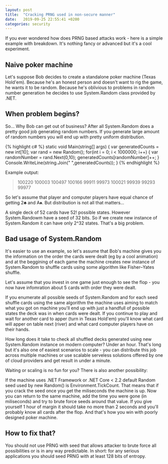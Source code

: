 ```yaml
---
layout: post
title:  "Cracking PRNG used in non-secure manner"
date:   2019-09-25 22:55:41 +0200
categories: security
---
```

If you ever wondered how does PRNG based attacks work - here is a simple example with breakdown. It's nothing fancy or advanced but it's a cool experiment.

## Naive poker machine
Let's suppose Bob decides to create a standalone poker machine (Texas Hold'em). Because he's an honest person and doesn't want to rig the game, he wants it to be random. Because he's oblivious to problems in random number generation he decides to use System.Random class provided by .NET.

## When problem begins?
So... Why Bob can get out of business? After all System.Random does a pretty good job generating random numbers. If you generate large amount of random numbers you will end up with pretty uniform distribution.

{% highlight c# %}
static void Main(string[] args)
{
    var generatedCounts = new int[10];
    var rand = new Random();
    for(int i = 0; i < 1000000; i++)
    {
        var randomNumber = rand.Next(0,10);
        generatedCounts[randomNumber]++;
    }
    Console.WriteLine(string.Join(" ",generatedCounts));
}
{% endhighlight %}


Example output:

>100220 100003 100497 100166 99911 99973 100021 99939 99293 99977

So let's assume that player and computer players have equal chance of getting 2♣ and A♠️. But distribution is not all that matters...

A single deck of 52 cards have 52! possible states. However System.Randowm have a seed of 32 bits. So if we create new instance of System.Random it can have only 2^32 states. That's a big problem.

## Bad usage of System.Random

It's easier to use an example, so let's assume that Bob's machine gives you the information on the order the cards were dealt (eg by a cool animation) and at the beggining of each game the machine creates new instance of System.Random to shuffle cards using some algorithm like Fisher–Yates shuffle.

Let's assume that you invest in one game just enough to see the flop - you now have infomration about 5 cards with order they were dealt. 

If you enumerate all possible seeds of System.Random and for each seed shuffle cards using the same algorithm the machine uses aiming to match what you got on machine you'll end up with just a handfull of possible states the deck was in when cards were dealt. If you continue to play and wait for another card to apper (turn in Texas Hold'em) you'll know what card will apper on table next (river) and what card computer players have on their hands.

How long does it take to check all shuffled decks generated using new System.Random instance on modern computer? Under an hour. That's long but it's also one of easiest scenarios to scale - you can distribute this job across multiple machines or use scalable serveless solutions offered by one of cloud providers and get result in under a minute.

Waiting or scaling is no fun for you? There is also another possibility:

If the machine uses .NET Framework or .NET Core < 2.2 default Random seed used by new Random() is Environment.TickCount. That means that if you crack the seed once you get the miliseconds the machine is up. Now you can return to the same machine, add the time you were gone (in miliseconds) and try to brute force seeds around that value. If you give yourself 1 hour of margin it should take no more than 2 seconds and you'll probably know all cards after the flop. And that's how you win with poorly designed poker machine.

## How to fix that?

You should not use PRNG with seed that allows attacker to brute force all possibilities or is in any way predictable. In short: for any serious applications you should seed PRNG with at least 128 bits of entropy. 